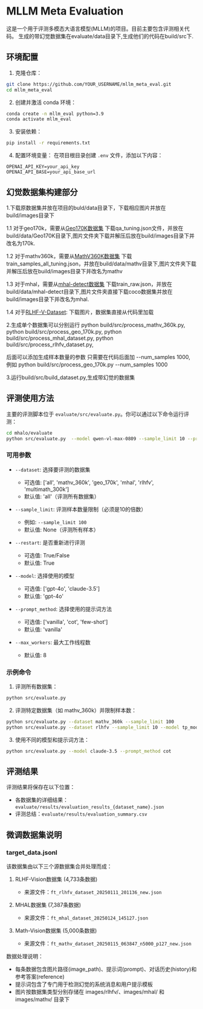 # MLLM Meta Evaluation

这是一个用于评测多模态大语言模型(MLLM)的项目。目前主要包含评测相关代码。
生成的带幻觉数据集在evaluate/data目录下,生成他们的代码在build/src下.

## 环境配置

1. 克隆仓库：
```bash
git clone https://github.com/YOUR_USERNAME/mllm_meta_eval.git
cd mllm_meta_eval
```

2. 创建并激活 conda 环境：
```bash
conda create -n mllm_eval python=3.9
conda activate mllm_eval
```

3. 安装依赖：
```bash
pip install -r requirements.txt
```

4. 配置环境变量：
在项目根目录创建 `.env` 文件，添加以下内容：
```
OPENAI_API_KEY=your_api_key
OPENAI_API_BASE=your_api_base_url
```

## 幻觉数据集构建部分

1.下载原数据集并放在项目的buld/data目录下，下载相应图片并放在build/images目录下

1.1 对于geo170k，需要从[Geo170K数据集](https://huggingface.co/datasets/Luckyjhg/Geo170K/tree/main)
下载qa_tuning.json文件，并放在build/data/Geo170K目录下,图片文件夹下载并解压后放在build/images目录下并改名为170k.

1.2 对于mathv360k，需要从[MathV360K数据集](https://huggingface.co/datasets/Zhiqiang007/MathV360K/tree/main)
下载train_samples_all_tuning.json，并放在build/data/mathv目录下,图片文件夹下载并解压后放在build/images目录下并改名为mathv

1.3 对于mhal，需要从[mhal-detect数据集](https://github.com/hendryx-scale/mhal-detect)
下载train_raw.json，并放在build/data/mhal-detect目录下,图片文件夹直接下载coco数据集并放在build/images目录下并改名为mhal.

1.4 对于[RLHF-V-Dataset](https://huggingface.co/datasets/openbmb/RLHF-V-Dataset/tree/main):
下载图片，数据集直接从代码里加载


2.生成单个数据集可以分别运行
python build/src/process_mathv_360k.py,
python build/src/process_geo_170k.py,
python build/src/process_mhal_dataset.py,
python build/src/process_rlhfv_dataset.py,

后面可以添加生成样本数量的参数 只需要在代码后面加 --num_samples 1000,
例如 python build/src/process_geo_170k.py --num_samples 1000

3.运行build/src/build_dataset.py,生成带幻觉的数据集


## 评测使用方法

主要的评测脚本位于 `evaluate/src/evaluate.py`。你可以通过以下命令运行评测：

```bash
cd mhalo/evaluate
python src/evaluate.py  --model qwen-vl-max-0809 --sample_limit 10 --prompt_method Analyze-then-judge --api_retry_limit 1 --max_annotation_retries 1
```

### 可用参数

- `--dataset`: 选择要评测的数据集
  - 可选值: ['all', 'mathv_360k', 'geo_170k', 'mhal', 'rlhfv', 'multimath_300k']
  - 默认值: 'all'（评测所有数据集）

- `--sample_limit`: 评测样本数量限制（必须是10的倍数）
  - 例如: `--sample_limit 100`
  - 默认值: None（评测所有样本）

- `--restart`: 是否重新进行评测
  - 可选值: True/False
  - 默认值: True

- `--model`: 选择使用的模型
  - 可选值: ['gpt-4o', 'claude-3.5']
  - 默认值: 'gpt-4o'

- `--prompt_method`: 选择使用的提示词方法
  - 可选值: ['vanilla', 'cot', 'few-shot']
  - 默认值: 'vanilla'

- `--max_workers`: 最大工作线程数
  - 默认值: 8

### 示例命令

1. 评测所有数据集：
```bash
python src/evaluate.py
```

2. 评测特定数据集（如 mathv_360k）并限制样本数：
```bash
python src/evaluate.py --dataset mathv_360k --sample_limit 100
python src/evaluate.py --dataset rlhfv --sample_limit 10 --model tp_model
```

3. 使用不同的模型和提示词方法：
```bash
python src/evaluate.py --model claude-3.5 --prompt_method cot
```

## 评测结果

评测结果将保存在以下位置：
- 各数据集的详细结果：`evaluate/results/evaluation_results_{dataset_name}.json`
- 评测总结：`evaluate/results/evaluation_summary.csv`

## 微调数据集说明

### target_data.jsonl
该数据集由以下三个源数据集合并处理而成：

1. RLHF-Vision数据集 (4,733条数据)
   - 来源文件：`ft_rlhfv_dataset_20250111_201136_new.json`

2. MHAL数据集 (7,387条数据)
   - 来源文件：`ft_mhal_dataset_20250124_145127.json`

3. Math-Vision数据集 (5,000条数据)
   - 来源文件：`ft_mathv_dataset_20250115_063847_n5000_p127_new.json`

数据处理说明：
- 每条数据包含图片路径(image_path)、提示词(prompt)、对话历史(history)和参考答案(reference)
- 提示词包含了专门用于检测幻觉的系统消息和用户提示模板
- 图片按数据集类型分别存储在 images/rlhfv/、images/mhal/ 和 images/mathv/ 目录下
